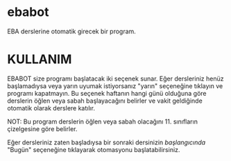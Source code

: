 # ebabot
EBA derslerine otomatik girecek bir program.

# KULLANIM

EBABOT size programı başlatacak iki seçenek sunar. Eğer dersleriniz henüz başlamadıysa veya yarın uyumak istiyorsanız "yarın" seçeneğine tıklayın ve programı kapatmayın.
Bu seçenek haftanın hangi günü olduğuna göre derslerin öğlen veya sabah başlayacağını belirler ve vakit geldiğinde otomatik olarak derslere katılır.

NOT: Bu program derslerin öğlen veya sabah olacağını 11. sınıfların çizelgesine göre belirler.

Eğer dersleriniz zaten başladıysa bir sonraki dersinizin *başlangıcında* "Bugün" seçeneğine tıklayarak otomasyonu başlatabilirsiniz.

